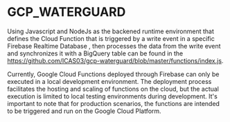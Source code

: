 # GCP_WATERGUARD


Using Javascript and NodeJs as the backened runtime environment that defines the Cloud Function that is triggered by a write event in a specific Firebase Realtime Database , then processes the data from the write event and synchronizes it with a BigQuery table can be found in the https://github.com/ICAS03/gcp-waterguard/blob/master/functions/index.js.

Currently, Google Cloud Functions deployed through Firebase can only be executed in a local development environment. The deployment process facilitates the hosting and scaling of functions on the cloud, but the actual execution is limited to local testing environments during development. It's important to note that for production scenarios, the functions are intended to be triggered and run on the Google Cloud Platform. 
